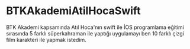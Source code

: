 # BTKAkademiAtilHocaSwift
BTK Akademi kapsamında Atıl Hoca'nın swift ile İOS programlama eğitimi sırasında 5 farklı süperkahraman ile yaptığı uygulamayı ben 10 farklı çizgi film karakteri ile yapmak istedim.
